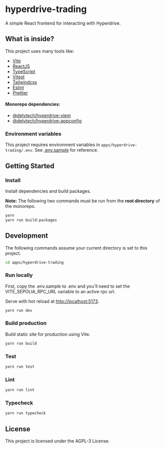 # hyperdrive-trading

A simple React frontend for interacting with Hyperdrive.

## What is inside?

This project uses many tools like:

- [Vite](https://vitejs.dev)
- [ReactJS](https://reactjs.org)
- [TypeScript](https://www.typescriptlang.org)
- [Vitest](https://vitest.dev)
- [Tailwindcss](https://tailwindcss.com)
- [Eslint](https://eslint.org)
- [Prettier](https://prettier.io)

#### Monorepo dependencies:

- [@delvtech/hyperdrive-viem](../../packages/hyperdrive-viem/)
- [@delvtech/hyperdrive-appconfig](../../packages/hyperdrive-appconfig/)

### Environment variables

This project requires environment variables in `apps/hyperdrive-trading/.env`.
See [.env.sample](.env.sample) for reference.

## Getting Started

### Install

Install dependencies and build packages.

**Note:** The following two commands must be run from the **root directory** of the
monorepo.

```bash
yarn
yarn run build:packages
```

## Development

The following commands assume your current directory is set to this project.

```bash
cd apps/hyperdrive-trading
```

### Run locally

First, copy the .env.sample to .env and you'll need to set the VITE_SEPOLIA_RPC_URL variable to an active rpc url.

Serve with hot reload at <http://localhost:5173>.

```bash
yarn run dev
```

### Build production

Build static site for production using Vite.

```bash
yarn run build
```

### Test

```bash
yarn run test
```

### Lint

```bash
yarn run lint
```

### Typecheck

```bash
yarn run typecheck
```

## License

This project is licensed under the AGPL-3 License.
